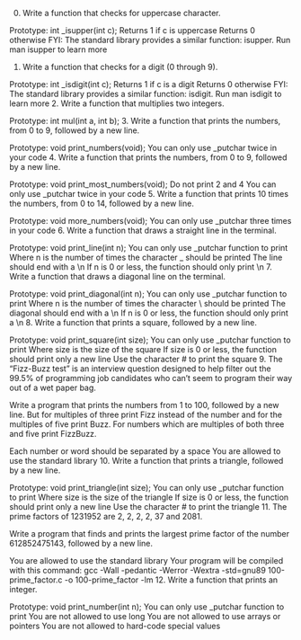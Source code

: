 0. Write a function that checks for uppercase character.

Prototype: int _isupper(int c);
Returns 1 if c is uppercase
Returns 0 otherwise
FYI: The standard library provides a similar function: isupper. Run man isupper to learn more
1. Write a function that checks for a digit (0 through 9).

Prototype: int _isdigit(int c);
Returns 1 if c is a digit
Returns 0 otherwise
FYI: The standard library provides a similar function: isdigit. Run man isdigit to learn more
2. Write a function that multiplies two integers.

Prototype: int mul(int a, int b);
3. Write a function that prints the numbers, from 0 to 9, followed by a new line.

Prototype: void print_numbers(void);
You can only use _putchar twice in your code
4. Write a function that prints the numbers, from 0 to 9, followed by a new line.

Prototype: void print_most_numbers(void);
Do not print 2 and 4
You can only use _putchar twice in your code
5. Write a function that prints 10 times the numbers, from 0 to 14, followed by a new line.

Prototype: void more_numbers(void);
You can only use _putchar three times in your code
6. Write a function that draws a straight line in the terminal.

Prototype: void print_line(int n);
You can only use _putchar function to print
Where n is the number of times the character _ should be printed
The line should end with a \n
If n is 0 or less, the function should only print \n
7. Write a function that draws a diagonal line on the terminal.

Prototype: void print_diagonal(int n);
You can only use _putchar function to print
Where n is the number of times the character \ should be printed
The diagonal should end with a \n
If n is 0 or less, the function should only print a \n
8. Write a function that prints a square, followed by a new line.

Prototype: void print_square(int size);
You can only use _putchar function to print
Where size is the size of the square
If size is 0 or less, the function should print only a new line
Use the character # to print the square
9. The “Fizz-Buzz test” is an interview question designed to help filter out the 99.5% of programming job candidates who can’t seem to program their way out of a wet paper bag.

Write a program that prints the numbers from 1 to 100, followed by a new line. But for multiples of three print Fizz instead of the number and for the multiples of five print Buzz. For numbers which are multiples of both three and five print FizzBuzz.

Each number or word should be separated by a space
You are allowed to use the standard library
10. Write a function that prints a triangle, followed by a new line.

Prototype: void print_triangle(int size);
You can only use _putchar function to print
Where size is the size of the triangle
If size is 0 or less, the function should print only a new line
Use the character # to print the triangle
11. The prime factors of 1231952 are 2, 2, 2, 2, 37 and 2081.

Write a program that finds and prints the largest prime factor of the number 612852475143, followed by a new line.

You are allowed to use the standard library
Your program will be compiled with this command: gcc -Wall -pedantic -Werror -Wextra -std=gnu89 100-prime_factor.c -o 100-prime_factor -lm
12. Write a function that prints an integer.

Prototype: void print_number(int n);
You can only use _putchar function to print
You are not allowed to use long
You are not allowed to use arrays or pointers
You are not allowed to hard-code special values
